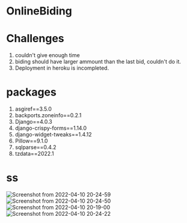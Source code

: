 # OnlineBiding
# Challenges
1. couldn't give enough time 
2. biding should have larger ammount than the last bid, couldn't do it.
3. Deployment in heroku is incompleted.

# packages
1. asgiref==3.5.0
2. backports.zoneinfo==0.2.1
3. Django==4.0.3
4. django-crispy-forms==1.14.0
5. django-widget-tweaks==1.4.12
6. Pillow==9.1.0
7. sqlparse==0.4.2
8. tzdata==2022.1
# ss 

![Screenshot from 2022-04-10 20-24-59](https://user-images.githubusercontent.com/42358866/162624139-8b8affc2-e129-4eb4-9f2a-c560ee2c0f12.png)
![Screenshot from 2022-04-10 20-24-50](https://user-images.githubusercontent.com/42358866/162624144-45984381-151e-4659-a4ec-07aaf7b6625c.png)
![Screenshot from 2022-04-10 20-19-00](https://user-images.githubusercontent.com/42358866/162624153-5b6fa74c-7303-44af-ad8c-72b49b8ac2f7.png)
![Screenshot from 2022-04-10 20-24-22](https://user-images.githubusercontent.com/42358866/162624160-d0ea9ccd-dc44-401f-abd7-8e5e442a4cb1.png)
